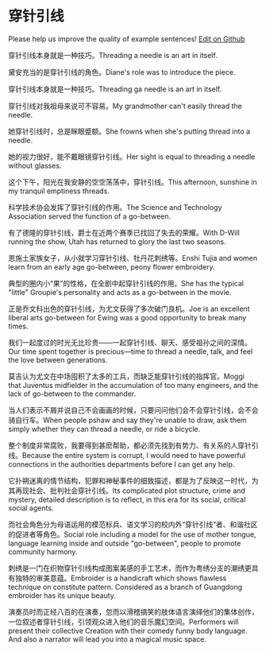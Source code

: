 # 穿针引线

Please help us improve the quality of example sentences! [Edit on Github](https://github.com/jiyushe/jiyu-example-sentence-source/blob/main/chinese/chuanzhenyinxian.md)

<p><span class="chinese">穿针引线本身就是一种技巧。</span><span class="english">Threading a needle is an art in itself.</span></p>

<p><span class="chinese">黛安充当的是穿针引线的角色。</span><span class="english">Diane's role was to introduce the piece.</span></p>

<p><span class="chinese">穿针引线本身就是一种技巧。</span><span class="english">Threading ga needle is an art in itself.</span></p>

<p><span class="chinese">穿针引线对我祖母来说可不容易。</span><span class="english">My grandmother can't easily thread the needle.</span></p>

<p><span class="chinese">她穿针引线时，总是眯眼蹙额。</span><span class="english">She frowns when she's putting thread into a needle.</span></p>

<p><span class="chinese">她的视力很好，能不戴眼镜穿针引线。</span><span class="english">Her sight is equal to threading a needle without glasses.</span></p>

<p><span class="chinese">这个下午，阳光在我安静的空空荡荡中，穿针引线。</span><span class="english">This afternoon, sunshine in my tranquil emptiness threads.</span></p>

<p><span class="chinese">科学技术协会发挥了穿针引线的作用。</span><span class="english">The Science and Technology Association served the function of a go-between.</span></p>

<p><span class="chinese">有了德隆的穿针引线，爵士在近两个赛季已找回了失去的荣耀。</span><span class="english">With D-Will running the show, Utah has returned to glory the last two seasons.</span></p>

<p><span class="chinese">恩施土家族女子，从小就学习穿针引线、牡丹花刺绣等。</span><span class="english">Enshi Tujia and women learn from an early age go-between, peony flower embroidery.</span></p>

<p><span class="chinese">典型的圈内小“果”的性格，在全剧中起穿针引线的作用。</span><span class="english">She has the typical "little" Groupie's personality and acts as a go-between in the movie.</span></p>

<p><span class="chinese">正是乔文科出色的穿针引线，为尤文获得了多次破门良机。</span><span class="english">Joe is an excellent liberal arts go-between for Ewing was a good opportunity to break many times.</span></p>

<p><span class="chinese">我们一起度过的时光无比珍贵——一起穿针引线、聊天、感受祖孙之间的深情。</span><span class="english">Our time spent together is precious—time to thread a needle, talk, and feel the love between generations.</span></p>

<p><span class="chinese">莫吉认为尤文在中场囤积了太多的工兵，而缺乏能穿针引线的指挥官。</span><span class="english">Moggi that Juventus midfielder in the accumulation of too many engineers, and the lack of go-between to the commander.</span></p>

<p><span class="chinese">当人们表示不屑并说自己不会画画的时候，只要问问他们会不会穿针引线，会不会骑自行车。</span><span class="english">When people pshaw and say they're unable to draw, ask them simply whether they can thread a needle, or ride a bicycle.</span></p>

<p><span class="chinese">整个制度非常腐败，我要得到甚麽帮助，都必须先找到有势力、有关系的人穿针引线。</span><span class="english">Because the entire system is corrupt, I would need to have powerful connections in the authorities departments before I can get any help.</span></p>

<p><span class="chinese">它扑朔迷离的情节结构，犯罪和神秘事件的细致描述，都是为了反映这一时代，为其再现社会、批判社会穿针引线。</span><span class="english">Its complicated plot structure, crime and mystery, detailed description is to reflect, in this era for its social, critical social agents.</span></p>

<p><span class="chinese">而社会角色分为母语运用的模范标兵、语文学习的校内外“穿针引线”者、和谐社区的促进者等角色。</span><span class="english">Social role including a model for the use of mother tongue, language learning inside and outside "go-between", people to promote community harmony.</span></p>

<p><span class="chinese">刺绣是一门在织物穿针引线构成图案美感的手工艺术，而作为粤绣分支的潮绣更具有独特的审美意蕴。</span><span class="english">Embroider is a handicraft which shows flawless technique on constitute pattern. Considered as a branch of Guangdong embroider has its unique beauty.</span></p>

<p><span class="chinese">演奏员时而正经八百的在演奏，忽而以滑稽搞笑的肢体语言演绎他们的集体创作，一位叙述者穿针引线，引领观众进入他们的音乐魔幻空间。</span><span class="english">Performers will present their collective Creation with their comedy funny body language. And also a narrator will lead you into a magical music space.</span></p>


